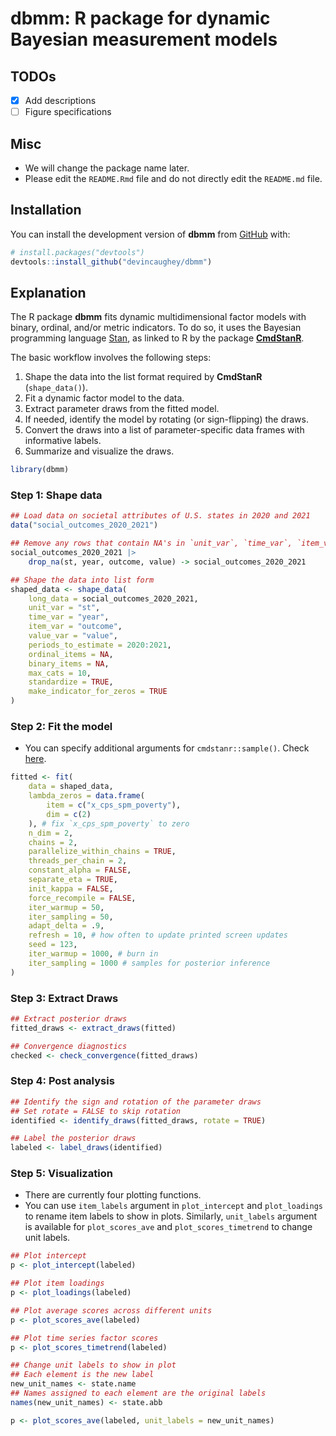 
<!-- README.md is generated from README.Rmd. Please edit that file -->

# dbmm: R package for dynamic Bayesian measurement models

<!-- badges: start -->
<!-- badges: end -->

## TODOs

- [x] Add descriptions
- [ ] Figure specifications

## Misc

- We will change the package name later.
- Please edit the `README.Rmd` file and do not directly edit the
  `README.md` file.

## Installation

You can install the development version of **dbmm** from
[GitHub](https://github.com/) with:

``` r
# install.packages("devtools")
devtools::install_github("devincaughey/dbmm")
```

## Explanation

The R package **dbmm** fits dynamic multidimensional factor models
with binary, ordinal, and/or metric indicators. To do so, it uses the
Bayesian programming language [Stan](https://mc-stan.org), as linked to
R by the package [**CmdStanR**](https://mc-stan.org/cmdstanr/).

The basic workflow involves the following steps:

1.  Shape the data into the list format required by **CmdStanR**
    (`shape_data()`).
2.  Fit a dynamic factor model to the data.
3.  Extract parameter draws from the fitted model.
4.  If needed, identify the model by rotating (or sign-flipping) the
    draws.
5.  Convert the draws into a list of parameter-specific data frames with
    informative labels.
6.  Summarize and visualize the draws.

``` r
library(dbmm)
```

### Step 1: Shape data

``` r
## Load data on societal attributes of U.S. states in 2020 and 2021
data("social_outcomes_2020_2021")

## Remove any rows that contain NA's in `unit_var`, `time_var`, `item_var`, or `value_var`
social_outcomes_2020_2021 |>
    drop_na(st, year, outcome, value) -> social_outcomes_2020_2021

## Shape the data into list form
shaped_data <- shape_data(
    long_data = social_outcomes_2020_2021,
    unit_var = "st",
    time_var = "year",
    item_var = "outcome",
    value_var = "value",
    periods_to_estimate = 2020:2021,
    ordinal_items = NA,
    binary_items = NA,
    max_cats = 10,
    standardize = TRUE,
    make_indicator_for_zeros = TRUE
)
```

### Step 2: Fit the model

- You can specify additional arguments for `cmdstanr::sample()`. Check
  [here](https://mc-stan.org/cmdstanr/reference/model-method-sample.html).

``` r
fitted <- fit(
    data = shaped_data,
    lambda_zeros = data.frame(
        item = c("x_cps_spm_poverty"),
        dim = c(2)
    ), # fix `x_cps_spm_poverty` to zero
    n_dim = 2,
    chains = 2,
    parallelize_within_chains = TRUE,
    threads_per_chain = 2,
    constant_alpha = FALSE,
    separate_eta = TRUE,
    init_kappa = FALSE,
    force_recompile = FALSE,
    iter_warmup = 50,
    iter_sampling = 50,
    adapt_delta = .9,
    refresh = 10, # how often to update printed screen updates
    seed = 123,
    iter_warmup = 1000, # burn in
    iter_sampling = 1000 # samples for posterior inference
)
```

### Step 3: Extract Draws

``` r
## Extract posterior draws
fitted_draws <- extract_draws(fitted)

## Convergence diagnostics
checked <- check_convergence(fitted_draws)
```

### Step 4: Post analysis

``` r
## Identify the sign and rotation of the parameter draws
## Set rotate = FALSE to skip rotation
identified <- identify_draws(fitted_draws, rotate = TRUE)

## Label the posterior draws
labeled <- label_draws(identified)
```

### Step 5: Visualization

- There are currently four plotting functions.
- You can use `item_labels` argument in `plot_intercept` and
  `plot_loadings` to rename item labels to show in plots. Similarly,
  `unit_labels` argument is available for `plot_scores_ave` and
  `plot_scores_timetrend` to change unit labels.

``` r
## Plot intercept
p <- plot_intercept(labeled)

## Plot item loadings
p <- plot_loadings(labeled)

## Plot average scores across different units
p <- plot_scores_ave(labeled)

## Plot time series factor scores
p <- plot_scores_timetrend(labeled)

## Change unit labels to show in plot
## Each element is the new label
new_unit_names <- state.name
## Names assigned to each element are the original labels
names(new_unit_names) <- state.abb

p <- plot_scores_ave(labeled, unit_labels = new_unit_names)
```
